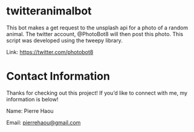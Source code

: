 # twitteranimalbot
This bot makes a get request to the unsplash api for a photo of a random animal. The twitter account, @PhotoBot8 will then post this photo. This script was developed using the tweepy library.

Link: https://twitter.com/photobot8
# Contact Information
Thanks for checking out this project! If you’d like to connect with me, my information is below!

Name: Pierre Haou

Email: pierrehaou@gmail.com
